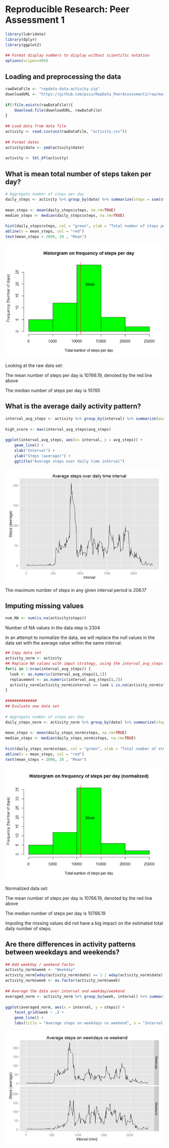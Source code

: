 # Reproducible Research: Peer Assessment 1


```r
library(lubridate)
library(dplyr)
library(ggplot2)

## Format display numbers to display without scientific notation
options(scipen=999)
```

## Loading and preprocessing the data

```r
rawDataFile <- "repdata-data-activity.zip"
downloadURL <- "https://github.com/psiu/RepData_PeerAssessment1/raw/master/repdata-data-activity.zip"

if(!file.exists(rawDataFile)){
    download.file(downloadURL, rawDataFile)
}

## Load data from data file
activity <- read.csv(unz(rawDataFile, "activity.csv"))

## Format dates
activity$date <- ymd(activity$date)

activity <- tbl_df(activity)
```


## What is mean total number of steps taken per day?

```r
# Aggregate number of steps per day
daily_steps <- activity %>% group_by(date) %>% summarize(steps = sum(steps))

mean_steps <- mean(daily_steps$steps, na.rm=TRUE)
median_steps <- median(daily_steps$steps, na.rm=TRUE)

hist(daily_steps$steps, col = "green", xlab = "Total number of steps per day", ylab = "Frequency (Number of days)", main ="Historgram on frequency of steps per day")
abline(v = mean_steps, col = "red")
text(mean_steps + 2000, 20 , "Mean")
```

![](PA1_template_files/figure-html/mean_steps-1.png) 

Looking at the raw data set:

The mean number of steps per day is 10766.19, denoted by the red line above

The median number of steps per day is 10765


## What is the average daily activity pattern?

```r
interval_avg_steps <- activity %>% group_by(interval) %>% summarize(avg_steps = mean(steps, na.rm=TRUE))

high_score <- max(interval_avg_steps$avg_steps)

ggplot(interval_avg_steps, aes(x= interval, y = avg_steps)) +
    geom_line() +
    xlab("Interval") +
    ylab("Steps (average)") +
    ggtitle("Average steps over daily time interval")
```

![](PA1_template_files/figure-html/mean_daily_activity-1.png) 

The maximum number of steps in any given interval period is 206.17

## Imputing missing values

```r
num_NA <- sum(is.na(activity$steps))
```

Number of NA values in the data step is 2304

In an attempt to normalize the data, we will replace the null values in the data set with the average value within the same interval.


```r
## Copy data set
activity_norm <- activity
## Replace NA values with imput strategy, using the interval_avg_steps as a lookup table for average interval step value
for(i in 1:nrow(interval_avg_steps)) {
  look <- as.numeric(interval_avg_steps[i,1])
  replacement <- as.numeric(interval_avg_steps[i,2])
  activity_norm[activity_norm$interval == look & is.na(activity_norm$steps),]$steps <- replacement
}

##############
## Evaluate new data set

# Aggregate number of steps per day
daily_steps_norm <- activity_norm %>% group_by(date) %>% summarize(steps = sum(steps))

mean_steps <- mean(daily_steps_norm$steps, na.rm=TRUE)
median_steps <- median(daily_steps_norm$steps, na.rm=TRUE)

hist(daily_steps_norm$steps, col = "green", xlab = "Total number of steps per day", ylab = "Frequency (Number of days)", main ="Historgram on frequency of steps per day (normalized)")
abline(v = mean_steps, col = "red")
text(mean_steps + 2000, 20 , "Mean")
```

![](PA1_template_files/figure-html/imput-1.png) 

Normalized data set:

The mean number of steps per day is 10766.19, denoted by the red line above

The median number of steps per day is 10766.19

Imputing the missing values did not have a big impact on the estimated total daily number of steps.


## Are there differences in activity patterns between weekdays and weekends?

```r
## Add weekday / weekend factor
activity_norm$week <- "Weekday"
activity_norm[wday(activity_norm$date) == 1 | wday(activity_norm$date) == 7, "week"] <- "Weekend"
activity_norm$week <- as.factor(activity_norm$week)

## Average the data over interval and weekday/weekend
averaged_norm <- activity_norm %>% group_by(week, interval) %>% summarize(steps = mean(steps))

ggplot(averaged_norm, aes(x = interval, y = steps)) +
    facet_grid(week ~ .) +
    geom_line() +
    labs(title = "Average steps on weekdays vs weekend", x = "Interval (min)", y = "Steps (average)")
```

![](PA1_template_files/figure-html/weekday_weekends-1.png) 
